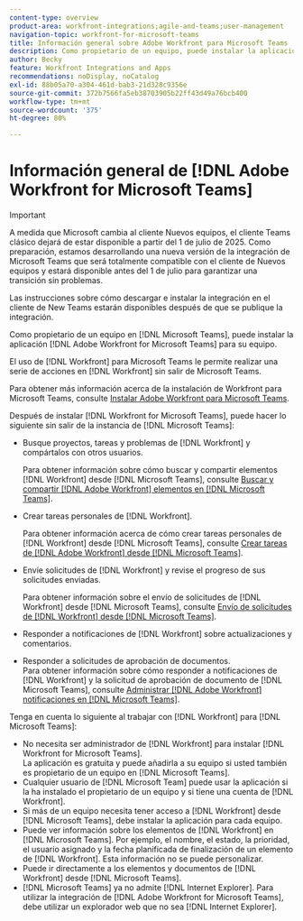 ```yaml
---
content-type: overview
product-area: workfront-integrations;agile-and-teams;user-management
navigation-topic: workfront-for-microsoft-teams
title: Información general sobre Adobe Workfront para Microsoft Teams
description: Como propietario de un equipo, puede instalar la aplicación de  [!DNL Adobe Workfront for Microsoft Teams]  en su equipo.
author: Becky
feature: Workfront Integrations and Apps
recommendations: noDisplay, noCatalog
exl-id: 88b05a70-a304-461d-bab3-21d328c9356e
source-git-commit: 372b7566fa5eb38703905b22ff43d49a76bcb400
workflow-type: tm+mt
source-wordcount: '375'
ht-degree: 80%

---
```


# Información general de [!DNL Adobe Workfront for Microsoft Teams]

>[!IMPORTANT]
>
>A medida que Microsoft cambia al cliente Nuevos equipos, el cliente Teams clásico dejará de estar disponible a partir del 1 de julio de 2025. Como preparación, estamos desarrollando una nueva versión de la integración de Microsoft Teams que será totalmente compatible con el cliente de Nuevos equipos y estará disponible antes del 1 de julio para garantizar una transición sin problemas.
>
>Las instrucciones sobre cómo descargar e instalar la integración en el cliente de New Teams estarán disponibles después de que se publique la integración.

Como propietario de un equipo en [!DNL Microsoft Teams], puede instalar la aplicación [!DNL Adobe Workfront for Microsoft Teams] para su equipo.

El uso de [!DNL Workfront] para Microsoft Teams le permite realizar una serie de acciones en [!DNL Workfront] sin salir de Microsoft Teams.

Para obtener más información acerca de la instalación de Workfront para Microsoft Teams, consulte [Instalar Adobe Workfront para Microsoft Teams](../../workfront-integrations-and-apps/using-workfront-with-microsoft-teams/install-workfront-ms-teams.md).

Después de instalar [!DNL Workfront for Microsoft Teams], puede hacer lo siguiente sin salir de la instancia de [!DNL Microsoft Teams]:

* Busque proyectos, tareas y problemas de [!DNL Workfront] y compártalos con otros usuarios.

  Para obtener información sobre cómo buscar y compartir elementos [!DNL Workfront] desde [!DNL Microsoft Teams], consulte [Buscar y compartir [!DNL Adobe Workfront] elementos en [!DNL Microsoft Teams]](../../workfront-integrations-and-apps/using-workfront-with-microsoft-teams/search-for-and-share-wf-items-in-ms-teams.md).

* Crear tareas personales de [!DNL Workfront].

  Para obtener información acerca de cómo crear tareas personales de [!DNL Workfront] desde [!DNL Microsoft Teams], consulte [Crear tareas de  [!DNL Adobe Workfront] desde [!DNL Microsoft Teams]](../../workfront-integrations-and-apps/using-workfront-with-microsoft-teams/create-workfront-tasks-from-ms-teams.md).

* Envíe solicitudes de [!DNL Workfront] y revise el progreso de sus solicitudes enviadas.

  Para obtener información sobre el envío de solicitudes de [!DNL Workfront] desde [!DNL Microsoft Teams], consulte [Envío de solicitudes de  [!DNL Workfront] desde [!DNL Microsoft Teams]](../../workfront-integrations-and-apps/using-workfront-with-microsoft-teams/submit-workfront-requests-from-ms-teams.md).

* Responder a notificaciones de [!DNL Workfront] sobre actualizaciones y comentarios.
* Responder a solicitudes de aprobación de documentos.\
   Para obtener información sobre cómo responder a notificaciones de [!DNL Workfront] y la solicitud de aprobación de documento de [!DNL Microsoft Teams], consulte [Administrar [!DNL Adobe Workfront] notificaciones en [!DNL Microsoft Teams]](../../workfront-integrations-and-apps/using-workfront-with-microsoft-teams/manage-wf-notifications-approval-requests-ms-teams.md).

Tenga en cuenta lo siguiente al trabajar con [!DNL Workfront] para [!DNL Microsoft Teams]:

* No necesita ser administrador de [!DNL Workfront] para instalar [!DNL Workfront for Microsoft Teams].\
   La aplicación es gratuita y puede añadirla a su equipo si usted también es propietario de un equipo en [!DNL Microsoft Teams].
* Cualquier usuario de [!DNL Microsoft Team] puede usar la aplicación si la ha instalado el propietario de un equipo y si tiene una cuenta de [!DNL Workfront].
* Si más de un equipo necesita tener acceso a [!DNL Workfront] desde [!DNL Microsoft Teams], debe instalar la aplicación para cada equipo.
* Puede ver información sobre los elementos de [!DNL Workfront] en [!DNL Microsoft Teams]. Por ejemplo, el nombre, el estado, la prioridad, el usuario asignado y la fecha planificada de finalización de un elemento de [!DNL Workfront]. Esta información no se puede personalizar.
* Puede ir directamente a los elementos y documentos de [!DNL Workfront] desde [!DNL Microsoft Teams].
* [!DNL Microsoft Teams] ya no admite [!DNL Internet Explorer]. Para utilizar la integración de [!DNL Adobe Workfront for Microsoft Teams], debe utilizar un explorador web que no sea [!DNL Internet Explorer].
